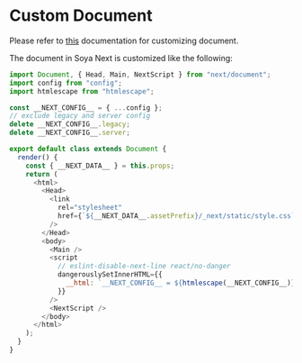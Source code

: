 # Custom Document

Please refer to [this](https://github.com/zeit/next.js#custom-document) documentation for customizing document.

The document in Soya Next is customized like the following:

```js
import Document, { Head, Main, NextScript } from "next/document";
import config from "config";
import htmlescape from "htmlescape";

const __NEXT_CONFIG__ = { ...config };
// exclude legacy and server config
delete __NEXT_CONFIG__.legacy;
delete __NEXT_CONFIG__.server;

export default class extends Document {
  render() {
    const { __NEXT_DATA__ } = this.props;
    return (
      <html>
        <Head>
          <link
            rel="stylesheet"
            href={`${__NEXT_DATA__.assetPrefix}/_next/static/style.css`}
          />
        </Head>
        <body>
          <Main />
          <script
            // eslint-disable-next-line react/no-danger
            dangerouslySetInnerHTML={{
              __html: `__NEXT_CONFIG__ = ${htmlescape(__NEXT_CONFIG__)}`
            }}
          />
          <NextScript />
        </body>
      </html>
    );
  }
}
```
